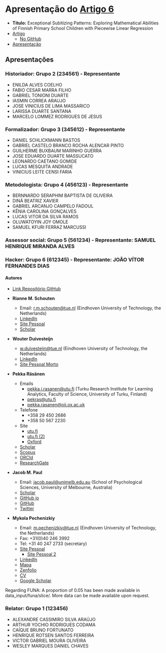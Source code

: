 # Apresentação do [Artigo 6][Link_artigo]

- **Título:** Exceptional Subitizing Patterns: Exploring Mathematical Abilities of Finnish Primary School Children with Piecewise Linear Regression
- [Artigo][Link_artigo]
  - [No GitHub][Link_artigo_github]
- [Apresentação][Slide_art6]

[Link_artigo]: https://doi.org/10.1007/978-3-031-70381-2_5
[Link_artigo_github]: https://github.com/RianneSchouten/FUNA_EMM/blob/main/Schoutenetal_FUNA_ECMLPKDD24.pdf
[Slide_art6]: https://ufmgbr-my.sharepoint.com/:p:/g/personal/rvimieiro_ufmg_br/EQy9ZRqdKuNGhM1XWMDYWAcByiQh59aNlMbBd3-UpRNjqw

## Apresentações

### Historiador: Grupo 2 (234561) - Representante

- ENILDA ALVES COELHO
- FABIO CESAR MARRA FILHO
- GABRIEL TONIONI DUARTE
- IASMIN CORREA ARAUJO
- JOSE VINICIUS DE LIMA MASSARICO
- LARISSA DUARTE SANTANA
- MARCELO LOMMEZ RODRIGUES DE JESUS

### Formalizador: Grupo 3 (345612) - Representante

- DANIEL SCHLICKMANN BASTOS
- GABRIEL CASTELO BRANCO ROCHA ALENCAR PINTO
- GUILHERME BUXBAUM MARINHO GUERRA
- JOSE EDUARDO DUARTE MASSUCATO
- LEONARDO CAETANO GOMIDE
- LUCAS MESQUITA ANDRADE
- VINICIUS LEITE CENSI FARIA

### Metodologista: Grupo 4 (456123) - Representante

- BERNNARDO SERAPHIM BAPTISTA DE OLIVEIRA
- DINÁ BEATRIZ XAVIER
- GABRIEL ARCANJO CAMPELO FADOUL
- KÊNIA CAROLINA GONÇALVES
- LUCAS VITOR DA SILVA RAMOS
- OLUWATOYIN JOY OMOLE
- SAMUEL KFURI FERRAZ MARCUSSI

### Assessor social: Grupo 5 (561234) - Representante: SAMUEL HENRIQUE MIRANDA ALVES

### Hacker: Grupo 6 (612345) - Representante: JOÃO VÍTOR FERNANDES DIAS

#### Autores

- [Link Repositório GitHub](https://github.com/RianneSchouten/FUNA_EMM)

- **Rianne M. Schouten**
  - Email: <r.m.schouten@tue.nl> (Eindhoven University of Technology, the Netherlands)
  - [LinkedIn](https://www.linkedin.com/in/rianne-schouten-phd-5bb29491)
  - [Site Pessoal](https://rianneschouten.github.io/)
  - [Scholar](https://scholar.google.com/citations?user=xC56bhMAAAAJ)
- **Wouter Duivesteijn**
  - <w.duivesteijn@tue.nl> (Eindhoven University of Technology, the Netherlands)
  - [LinkedIn](https://www.linkedin.com/in/wouter-duivesteijn-5303b456)
  - [Site Pessoal Morto](https://liacs.leidenuniv.nl/~wouterd/)
- **Pekka Räsänen**
  - Emails
    - <pekka.j.rasanen@utu.fi> (Turku Research Institute for Learning Analytics, Faculty of Science, University of Turku, Finland)
    - <pekras@utu.fi>
    - <pekka.rasanen@oii.ox.ac.uk>
  - Telefone
    - +358 29 450 2686
    - +358 50 567 2230
  - Site
    - [utu.fi](https://www.utu.fi/fi/ihmiset/pekka-rasanen)
    - [utu.fi (2)](https://www.utu.fi/en/people/pekka-rasanen)
    - [Oxford](https://www.oii.ox.ac.uk/people/profiles/pekka-rasanen/)
  - [Scholar](https://scholar.google.com/citations?user=7WCkTq8AAAAJ&hl=da)
  - [Scopus](https://www.scopus.com/authid/detail.uri?authorId=58157173100)
  - [ORCId](https://orcid.org/0000-0001-7472-6355)
  - [ResearchGate](https://www.researchgate.net/profile/Pekka-Raesaenen-2)
- **Jacob M. Paul**
  - Email: <jacob.paul@unimelb.edu.au> (School of Psychological Sciences, University of Melbourne, Australia)
  - [Scholar](https://scholar.google.com/citations?user=ZIOR3Y4AAAAJ)
  - [GitHub io](https://jacobmpaul.github.io/cv)
  - [GitHub](https://github.com/jacobmpaul)
  - [Twitter](https://x.com/jacob_m_paul)
- **Mykola Pechenizkiy**
  - Email: <m.pechenizkiy@tue.nl> (Eindhoven University of Technology, the Netherlands)
  - Fax: +31(0)40 246 3992
  - Tel: +31 40 247 2733 (secretary)
  - [Site Pessoal](http://www.win.tue.nl/~mpechen)
    - [Site Pessoal 2](https://mpechen.win.tue.nl/)
  - [LinkedIn](https://www.linkedin.com/in/mpechen)
  - [Mapa](https://maps.google.nl/maps/ms?msa=0&msid=203269509970576131669.0004c90e242f574471ee2&gl=NL&hl=en&ie=UTF8&ll=51.447174,5.483186&spn=0.005276,0.013937&t=m&z=17&vpsrc=6&iwloc=A&q=MetaForum+%4051.446805955906264,5.487391948699951)
  - [Zenfolio](https://mykola.zenfolio.com/)
  - [CV](https://mpechen.win.tue.nl/CV/CV_MP_short.pdf)
  - [Google Scholar](https://scholar.google.com/citations?user=F0uFT_kAAAAJ)

Regarding FUNA: A proportion of 0.05 has been made available in data_input/funa/slice/. More data can be made available upon request.

### Relator: Grupo 1 (123456)

- ALEXANDRE CASSIMIRO SILVA ARAÚJO
- ARTHUR YOCHIO RODRIGUES CODAMA
- CAÍQUE BRUNO FORTUNATO
- HENRIQUE ROTSEN SANTOS FERREIRA
- VICTOR GABRIEL MOURA OLIVEIRA
- WESLEY MARQUES DANIEL CHAVES
